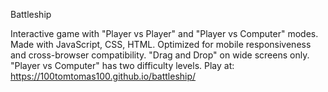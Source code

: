 Battleship

Interactive game with "Player vs Player" and "Player vs Computer" modes.
  Made with JavaScript, CSS, HTML.
  Optimized for mobile responsiveness and cross-browser compatibility.
  "Drag and Drop" on wide screens only.
  "Player vs Computer" has two difficulty levels.
Play at: https://100tomtomas100.github.io/battleship/
